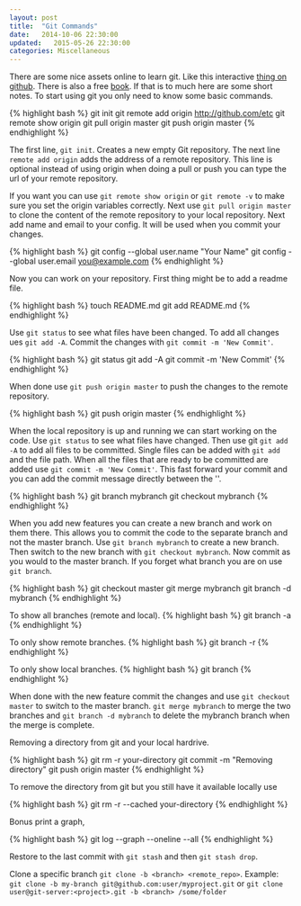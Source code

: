 ```yaml
---
layout: post
title:  "Git Commands"
date:   2014-10-06 22:30:00
updated:   2015-05-26 22:30:00
categories: Miscellaneous
---
```


There are some nice assets online to learn git. Like this interactive [thing on github][try]. There is also a free [book][book]. If that is to much here are some short notes. To start using git you only need to know some basic commands.

{% highlight bash %}
git init
git remote add origin http://github.com/etc
git remote show origin
git pull origin master
git push origin master
{% endhighlight %}

The first line, `git init`. Creates a new empty Git repository.
The next line `remote add origin` adds the address of a remote repository. This line is optional instead of using origin when doing a pull or push you can type the url of your remote repository.

If you want you can use `git remote show origin` or `git remote -v` to make sure you set the origin variables correctly. Next use `git pull origin master` to clone the content of the remote repository to your local repository. Next add name and email to your config. It will be used when you commit your changes.

{% highlight bash %}
git config --global user.name "Your Name"
git config --global user.email you@example.com
{% endhighlight %}

Now you can work on your repository. First thing might be to add a readme file.

{% highlight bash %}
touch README.md
git add README.md
{% endhighlight %}

Use `git status` to see what files have been changed. To add all changes ues `git add -A`. Commit the changes with `git commit -m 'New Commit'`.

{% highlight bash %}
git status
git add -A
git commit -m 'New Commit'
{% endhighlight %}

When done use `git push origin master` to push the changes to the remote repository.

{% highlight bash %}
git push origin master
{% endhighlight %}


When the local repository is up and running we can start working on the code.
Use `git status` to see what files have changed. Then use git `git add -A` to
add all files to be committed. Single files can be added with `git add ` and the
file path. When all the files that are ready to be committed are added use
`git commit -m 'New Commit'`. This fast forward your commit and you can add the
commit message directly between the ''.

{% highlight bash %}
git branch mybranch
git checkout mybranch
{% endhighlight %}

When you add new features you can create a new branch and work on them there. This
allows you to commit the code to the separate branch and not the master branch.
Use `git branch mybranch` to create a new branch. Then switch to the new branch
with `git checkout mybranch`. Now commit as you would to the master branch. If
you forget what branch you are on use `git branch`.

{% highlight bash %}
git checkout master
git merge mybranch
git branch -d mybranch
{% endhighlight %}

To show all branches (remote and local).
{% highlight bash %}
git branch -a
{% endhighlight %}

To only show remote branches.
{% highlight bash %}
git branch -r
{% endhighlight %}

To only show local branches.
{% highlight bash %}
git branch
{% endhighlight %}

When done with the new feature commit the changes and use `git checkout master` to
switch to the master branch. `git merge mybranch` to merge the two branches and
`git branch -d mybranch` to delete the mybranch branch when the merge is complete.

Removing a directory from git and your local hardrive.

{% highlight bash %}
git rm -r your-directory
git commit -m "Removing directory"
git push origin master
{% endhighlight %}

To remove the directory from git but you still have it available locally use

{% highlight bash %}
git rm -r --cached your-directory
{% endhighlight %}

Bonus print a graph,

{% highlight bash %}
git log --graph --oneline --all
{% endhighlight %}

Restore to the last commit with `git stash` and then `git stash drop`.

Clone a specific branch `git clone -b <branch> <remote_repo>`. Example: `git clone -b my-branch git@github.com:user/myproject.git` or `git clone user@git-server:<project>.git -b <branch> /some/folder`




[try]:https://try.github.io/levels/1/challenges/1
[book]:https://git-scm.com/book/en/v2
